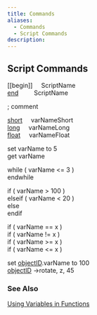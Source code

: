 ```yaml
---
title: Commands
aliases:
  - Commands
  - Script Commands
description:
---
```

## Script Commands

[[begin]] &nbsp; &nbsp; ScriptName  
[end](<End.md>) &nbsp; &nbsp; &nbsp; &nbsp; ScriptName  

; comment

[short](<DeclaringVariables.md>) &nbsp; &nbsp; varNameShort  
[long](<DeclaringVariables.md>) &nbsp; &nbsp; varNameLong  
[float](<DeclaringVariables.md>) &nbsp; &nbsp; varNameFloat  

set varName to 5  
get varName

while ( varName \<= 3 )  
endwhile  

if ( varName \> 100 )  
elseif ( varName \< 20 )  
else  
endif  

if ( varName == x )  
if ( varName \!= x )  
if ( varName \>= x )  
if ( varName \<= x )  

set [objectID](<ObjectReferencing.md>).varName to 100  
[objectID](<ObjectReferencing.md>) -\>rotate, z, 45  

### See Also
[Using Variables in Functions](<UsingVariablesinFunctions.md>)  
